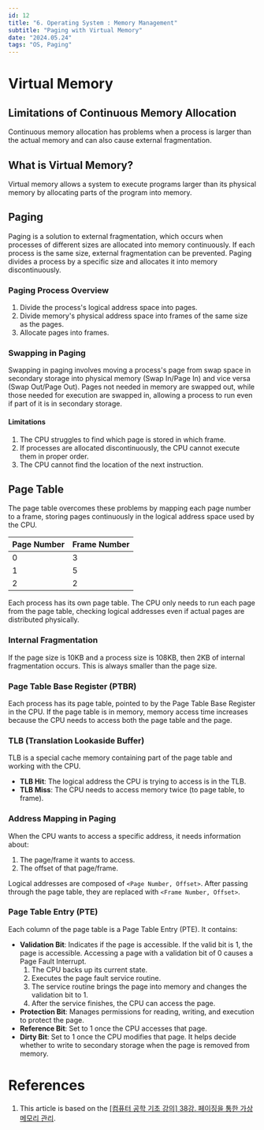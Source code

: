 ```yaml
---
id: 12
title: "6. Operating System : Memory Management"
subtitle: "Paging with Virtual Memory"
date: "2024.05.24"
tags: "OS, Paging"
---
```


# Virtual Memory

## Limitations of Continuous Memory Allocation
Continuous memory allocation has problems when a process is larger than the actual memory and can also cause external fragmentation.

## What is Virtual Memory?
Virtual memory allows a system to execute programs larger than its physical memory by allocating parts of the program into memory.

## Paging
Paging is a solution to external fragmentation, which occurs when processes of different sizes are allocated into memory continuously. If each process is the same size, external fragmentation can be prevented. Paging divides a process by a specific size and allocates it into memory discontinuously.

### Paging Process Overview
1. Divide the process's logical address space into pages.
2. Divide memory's physical address space into frames of the same size as the pages.
3. Allocate pages into frames.

### Swapping in Paging
Swapping in paging involves moving a process's page from swap space in secondary storage into physical memory (Swap In/Page In) and vice versa (Swap Out/Page Out). Pages not needed in memory are swapped out, while those needed for execution are swapped in, allowing a process to run even if part of it is in secondary storage.

#### Limitations
1. The CPU struggles to find which page is stored in which frame.
2. If processes are allocated discontinuously, the CPU cannot execute them in proper order.
3. The CPU cannot find the location of the next instruction.

## Page Table
The page table overcomes these problems by mapping each page number to a frame, storing pages continuously in the logical address space used by the CPU.

| **Page Number** | **Frame Number** |
|-----------------|------------------|
| 0               | 3                |
| 1               | 5                |
| 2               | 2                |

Each process has its own page table. The CPU only needs to run each page from the page table, checking logical addresses even if actual pages are distributed physically.

### Internal Fragmentation
If the page size is 10KB and a process size is 108KB, then 2KB of internal fragmentation occurs. This is always smaller than the page size.

### Page Table Base Register (PTBR)
Each process has its page table, pointed to by the Page Table Base Register in the CPU. If the page table is in memory, memory access time increases because the CPU needs to access both the page table and the page.

### TLB (Translation Lookaside Buffer)
TLB is a special cache memory containing part of the page table and working with the CPU.
- **TLB Hit**: The logical address the CPU is trying to access is in the TLB.
- **TLB Miss**: The CPU needs to access memory twice (to page table, to frame).

### Address Mapping in Paging
When the CPU wants to access a specific address, it needs information about:
1. The page/frame it wants to access.
2. The offset of that page/frame.

Logical addresses are composed of `<Page Number, Offset>`. After passing through the page table, they are replaced with `<Frame Number, Offset>`.

### Page Table Entry (PTE)
Each column of the page table is a Page Table Entry (PTE). It contains:
- **Validation Bit**: Indicates if the page is accessible. If the valid bit is 1, the page is accessible. Accessing a page with a validation bit of 0 causes a Page Fault Interrupt.
  1. The CPU backs up its current state.
  2. Executes the page fault service routine.
  3. The service routine brings the page into memory and changes the validation bit to 1.
  4. After the service finishes, the CPU can access the page.
- **Protection Bit**: Manages permissions for reading, writing, and execution to protect the page.
- **Reference Bit**: Set to 1 once the CPU accesses that page.
- **Dirty Bit**: Set to 1 once the CPU modifies that page. It helps decide whether to write to secondary storage when the page is removed from memory.

# References
1. This article is based on the [[컴퓨터 공학 기초 강의] 38강. 페이징을 통한 가상 메모리 관리](https://www.youtube.com/watch?v=8ufliWkgqMo&list=PLYH7OjNUOWLUz15j4Q9M6INxK5J3-59GC&index=41).
